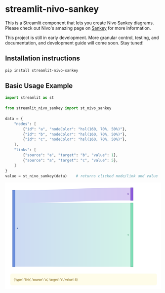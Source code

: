 # streamlit-nivo-sankey

This is a Streamlit component that lets you create Nivo Sankey diagrams. Please check out Nivo's amazing page on [Sankey](https://nivo.rocks/sankey/) for more information.

This project is still in early development. More granular control, testing, and documentation, and development guide will come soon. Stay tuned!

## Installation instructions

```sh
pip install streamlit-nivo-sankey
```

## Basic Usage Example

```python
import streamlit as st

from streamlit_nivo_sankey import st_nivo_sankey

data = {
    "nodes": [
        {"id": "a", "nodeColor": "hsl(160, 70%, 50%)"},
        {"id": "b", "nodeColor": "hsl(160, 70%, 50%)"},
        {"id": "c", "nodeColor": "hsl(160, 70%, 50%)"},
    ],
    "links": [
        {"source": "a", "target": "b", "value": 1},
        {"source": "a", "target": "c", "value": 5},
    ]
}
value = st_nivo_sankey(data)    # returns clicked node/link and value
```

![image](./assets/demo-1.png)
